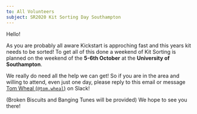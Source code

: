 ```yaml
---
to: All Volunteers
subject: SR2020 Kit Sorting Day Southampton
---
```


Hello!

As you are probably all aware Kickstart is approching fast and this years kit needs to be sorted! To get all of this done a weekend of Kit Sorting is planned on the weekend of the **5-6th October** at the **University of Southampton**. 

We really do need all the help we can get! So if you are in the area and willing to attend, even just one day, please reply to this email or message [Tom Wheal (`@tom.wheal`)](https://studentrobotics.slack.com/messages/kit-dev) on Slack! 

(Broken Biscuits and Banging Tunes will be provided)
We hope to see you there!
